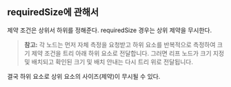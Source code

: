 ## requiredSize에 관해서
제약 조건은 상위서 하위를 정해준다. requiredSize 경우는 상위 제약을 무시한다.

> **참고:** 각 노드는 먼저 자체 측정을 요청받고 하위 요소를 반복적으로 측정하여 크기 제약 조건을 트리 아래 하위 요소로 전달합니다. 그러면 리프 노드가 크기 지정 및 배치되고 확인된 크기 및 배치 안내는 다시 트리 위로 전달됩니다.

결국 하위 요소로 상위 요소의 사이즈(제약)이 무시될 수 있다.

